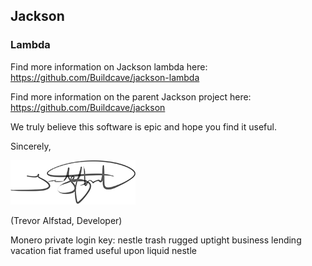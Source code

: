 ## Jackson
### Lambda

Find more information on Jackson lambda here:
https://github.com/Buildcave/jackson-lambda

Find more information on the parent Jackson project here:
https://github.com/Buildcave/jackson

We truly believe this software is epic and hope you find it useful.

Sincerely,

<img alt="Trevor Alfstad Signature" class="signature" src=images/team/signatures/trevoralfstad.png />

(Trevor Alfstad, Developer)


Monero private login key:
nestle trash rugged uptight business lending vacation fiat framed useful upon liquid nestle
